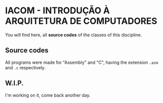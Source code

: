 # IACOM - INTRODUÇÃO À ARQUITETURA DE COMPUTADORES

You will find here, all **source codes** of the classes of this discipline.


## Source codes
All programs were made for "Assembly" and "C", having the extension `.asm` and `.c` respectively.

## W.I.P.
I'm working on it, come back another day.
